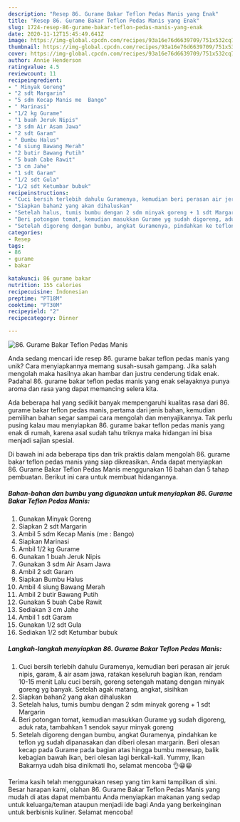 ```yaml
---
description: "Resep 86. Gurame Bakar Teflon Pedas Manis yang Enak"
title: "Resep 86. Gurame Bakar Teflon Pedas Manis yang Enak"
slug: 1724-resep-86-gurame-bakar-teflon-pedas-manis-yang-enak
date: 2020-11-12T15:45:49.641Z
image: https://img-global.cpcdn.com/recipes/93a16e76d6639709/751x532cq70/86-gurame-bakar-teflon-pedas-manis-foto-resep-utama.jpg
thumbnail: https://img-global.cpcdn.com/recipes/93a16e76d6639709/751x532cq70/86-gurame-bakar-teflon-pedas-manis-foto-resep-utama.jpg
cover: https://img-global.cpcdn.com/recipes/93a16e76d6639709/751x532cq70/86-gurame-bakar-teflon-pedas-manis-foto-resep-utama.jpg
author: Annie Henderson
ratingvalue: 4.5
reviewcount: 11
recipeingredient:
- " Minyak Goreng"
- "2 sdt Margarin"
- "5 sdm Kecap Manis me  Bango"
- " Marinasi"
- "1/2 kg Gurame"
- "1 buah Jeruk Nipis"
- "3 sdm Air Asam Jawa"
- "2 sdt Garam"
- " Bumbu Halus"
- "4 siung Bawang Merah"
- "2 butir Bawang Putih"
- "5 buah Cabe Rawit"
- "3 cm Jahe"
- "1 sdt Garam"
- "1/2 sdt Gula"
- "1/2 sdt Ketumbar bubuk"
recipeinstructions:
- "Cuci bersih terlebih dahulu Guramenya, kemudian beri perasan air jeruk nipis, garam, &amp; air asam jawa, ratakan keseluruh bagian ikan, rendam 10-15 menit Lalu cuci bersih, goreng setengah matang dengan minyak goreng yg banyak. Setelah agak matang, angkat, sisihkan"
- "Siapkan bahan2 yang akan dihaluskan"
- "Setelah halus, tumis bumbu dengan 2 sdm minyak goreng + 1 sdt Margarin"
- "Beri potongan tomat, kemudian masukkan Gurame yg sudah digoreng, aduk rata, tambahkan 1 sendok sayur minyak goreng"
- "Setelah digoreng dengan bumbu, angkat Guramenya, pindahkan ke teflon yg sudah dipanasakan dan diberi olesan margarin. Beri olesan kecap pada Gurame pada bagian atas hingga bumbu meresap, balik kebagian bawah ikan, beri olesan lagi berkali-kali. Yummy, Ikan Bakarnya udah bisa dinikmati lho, selamat mencoba 👌😀😀"
categories:
- Resep
tags:
- 86
- gurame
- bakar

katakunci: 86 gurame bakar 
nutrition: 155 calories
recipecuisine: Indonesian
preptime: "PT18M"
cooktime: "PT30M"
recipeyield: "2"
recipecategory: Dinner

---
```



![86. Gurame Bakar Teflon Pedas Manis](https://img-global.cpcdn.com/recipes/93a16e76d6639709/751x532cq70/86-gurame-bakar-teflon-pedas-manis-foto-resep-utama.jpg)

Anda sedang mencari ide resep 86. gurame bakar teflon pedas manis yang unik? Cara menyiapkannya memang susah-susah gampang. Jika salah mengolah maka hasilnya akan hambar dan justru cenderung tidak enak. Padahal 86. gurame bakar teflon pedas manis yang enak selayaknya punya aroma dan rasa yang dapat memancing selera kita.



Ada beberapa hal yang sedikit banyak mempengaruhi kualitas rasa dari 86. gurame bakar teflon pedas manis, pertama dari jenis bahan, kemudian pemilihan bahan segar sampai cara mengolah dan menyajikannya. Tak perlu pusing kalau mau menyiapkan 86. gurame bakar teflon pedas manis yang enak di rumah, karena asal sudah tahu triknya maka hidangan ini bisa menjadi sajian spesial.


Di bawah ini ada beberapa tips dan trik praktis dalam mengolah 86. gurame bakar teflon pedas manis yang siap dikreasikan. Anda dapat menyiapkan 86. Gurame Bakar Teflon Pedas Manis menggunakan 16 bahan dan 5 tahap pembuatan. Berikut ini cara untuk membuat hidangannya.

<!--inarticleads1-->

##### Bahan-bahan dan bumbu yang digunakan untuk menyiapkan 86. Gurame Bakar Teflon Pedas Manis:

1. Gunakan  Minyak Goreng
1. Siapkan 2 sdt Margarin
1. Ambil 5 sdm Kecap Manis (me : Bango)
1. Siapkan  Marinasi
1. Ambil 1/2 kg Gurame
1. Gunakan 1 buah Jeruk Nipis
1. Gunakan 3 sdm Air Asam Jawa
1. Ambil 2 sdt Garam
1. Siapkan  Bumbu Halus
1. Ambil 4 siung Bawang Merah
1. Ambil 2 butir Bawang Putih
1. Gunakan 5 buah Cabe Rawit
1. Sediakan 3 cm Jahe
1. Ambil 1 sdt Garam
1. Gunakan 1/2 sdt Gula
1. Sediakan 1/2 sdt Ketumbar bubuk




<!--inarticleads2-->

##### Langkah-langkah menyiapkan 86. Gurame Bakar Teflon Pedas Manis:

1. Cuci bersih terlebih dahulu Guramenya, kemudian beri perasan air jeruk nipis, garam, &amp; air asam jawa, ratakan keseluruh bagian ikan, rendam 10-15 menit Lalu cuci bersih, goreng setengah matang dengan minyak goreng yg banyak. Setelah agak matang, angkat, sisihkan
1. Siapkan bahan2 yang akan dihaluskan
1. Setelah halus, tumis bumbu dengan 2 sdm minyak goreng + 1 sdt Margarin
1. Beri potongan tomat, kemudian masukkan Gurame yg sudah digoreng, aduk rata, tambahkan 1 sendok sayur minyak goreng
1. Setelah digoreng dengan bumbu, angkat Guramenya, pindahkan ke teflon yg sudah dipanasakan dan diberi olesan margarin. Beri olesan kecap pada Gurame pada bagian atas hingga bumbu meresap, balik kebagian bawah ikan, beri olesan lagi berkali-kali. Yummy, Ikan Bakarnya udah bisa dinikmati lho, selamat mencoba 👌😀😀




Terima kasih telah menggunakan resep yang tim kami tampilkan di sini. Besar harapan kami, olahan 86. Gurame Bakar Teflon Pedas Manis yang mudah di atas dapat membantu Anda menyiapkan makanan yang sedap untuk keluarga/teman ataupun menjadi ide bagi Anda yang berkeinginan untuk berbisnis kuliner. Selamat mencoba!
